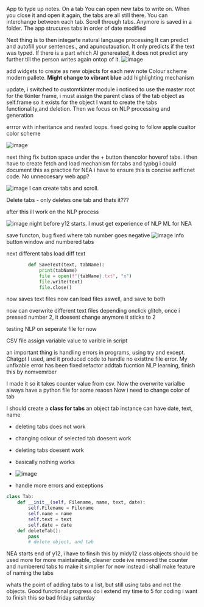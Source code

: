 App to type up notes. On a tab
You can open new tabs to write on.
When you close it and open it again, the tabs are all still there. You can interchange between each tab.
Scroll through tabs. Anymore is saved in a folder.
The app strucures tabs in order of date modified


Next thing is to then integarte natural language processing
It can predict and autofill your sentences., and apuncutauation.
It only predicts if the text was typed. If there is a part which AI genereated, it does not predict any further till the person writes again ontop of it.
![image](https://github.com/Swiftal13/NoteWise/assets/76588047/2d8c05ca-82a2-4115-89eb-4ed370268b2d)

add widgets to create as new objects for each new note
Colour scheme modern pallete. **Might change to vibrant blue**
add highlighting mechanism


update, i switched to customtkinter module
i noticed to use the master root for the tkinter frame, i must assign the parent class of the tab object as self.frame so it exists for the object
I want to create the tabs functionality,and deletion. Then we focus on NLP processing and generation

errror with inheritance and nested loops. fixed
going to follow apple cualtor color scheme



![image](https://github.com/Swiftal13/NoteWise/assets/76588047/8c3d0fd6-51ed-46e7-8633-e0a8d074e1b1)


next thing fix button space under the + button
thencolor  hoverof tabs. i then have to create fetch and load mechanism for tabs and typbg
i could document this as practice for NEA
i have to ensure this is concise aefficnet code. No unneccesary
web app? 


![image](https://github.com/Swiftal13/NoteWise/assets/76588047/93adaa98-fe5b-45cb-9d90-c45069009ce3)
I can create tabs and scroll.

Delete tabs - only deletes one tab and thats it??? 



after this ill work on the NLP process

![image](https://github.com/Swiftal13/NoteWise/assets/76588047/c250128c-f582-4951-9b5d-2328192754ce)
night before y12 starts. I must get experience of NLP ML for NEA

save functon, bug fixed where tab number goes negative
![image](https://github.com/Swiftal13/NoteWise/assets/76588047/67a2157b-e225-46d0-bce7-46c53c852959)
info button window and numbered tabs

next different tabs load diff text
```py
        def SaveText(text, tabName):
            print(tabName)
            file = open(f"{tabName}.txt", "x")
            file.write(text)
            file.close()
```
now saves text files 
now can load files aswell, and save to both

now can overwrite different text files depending onclick
glitch, once i pressed number 2, it doesent change anymore it sticks to 2

testing NLP on seperate file for now

CSV file assign variable value to varible in script

an important thing is handling errors in programs, using try and except. Chatgpt I used, and it produced code to handle no existtne file error. My unfixable error has been fixed 
refactor addtab fucntion 
NLP learning, finish this by nomvemrber

I made it so it takes counter value from csv. Now the overwrite varialbe always have a python file for some reaosn
Now i need to change color of tab

I should create a **class for tabs**
an object tab instance can have date, text, name
- deleting tabs does not work
- changing colour of selected tab doesent work
- deleting tabs doesent work
- basically nothing works

- ![image](https://github.com/Swiftal13/NoteWise/assets/76588047/c03fe122-7c05-4b3b-9bc1-399307b134de)
- handle more errors and exceptions

```py
class Tab:
    def __init__(self, Filename, name, text, date):
        self.Filename = Filename
        self.name = name
        self.text = text
        self.date = date
    def deleteTab():
        pass 
        # delete object, and tab
```

NEA starts end of y12, i have to finsih this by midy12
class objects should be used more for more maintainable, cleaner code
ive removed the counter and numbererd tabs to make it simplier for now
instead i shall make feature of naming the tabs

whats the point of adding tabs to a list, but still using tabs and not the objects. Good functional progress
do i extend my time to 5 for coding
i want to finish this so bad
friday saturday
